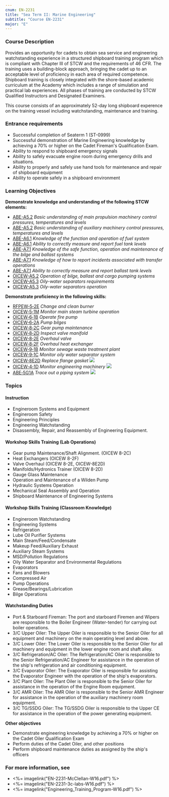 ```yaml
---
cnum: EN-2231
title: "Sea Term II: Marine Engineering"
subtitle: "Course EN-2231"
major: "E"
---
```

### Course Description

Provides an opportunity for cadets to obtain sea service and engineering watchstanding experience in a structured shipboard training program which is compliant with Chapter III of STCW and the requirements of 46 CFR. The training uses a building-block approach, bringing the cadet up to an acceptable level of proficiency in each area of required competence. Shipboard training is closely integrated with the shore-based academic curriculum at the Academy which includes a range of simulation and practical lab experiences. All phases of training are conducted by STCW Qualified Instructors and Designated Examiners.

This course consists of an approximately 52-day long shipboard experence on the training vessel including watchstanding, maintenance and training.

### Entrance requirements

* Successful completion of Seaterm 1 (ST-0999)
* Successful demonstration of Marine Engineering knowledge by achieving a 70% or higher on the Cadet Fireman's Qualification Exam.
* Ability to respond to shipboard emergency signals
* Ability to safely evacuate engine room during emergency drills and situations.
* Ability to properly and safely use hand tools for maintenance and repair of shipboard equipment
* Ability to operate safely in a shipboard environment

### Learning Objectives

**Demonstrate knowledge and understanding of the following STCW elements:**

* [ABE-A5.2]({{site.baseurl}}/tables/35.html#ABE-A5.2) *Basic understanding of main propulsion machinery control pressures, temperatures and levels*
* [ABE-A5.2]({{site.baseurl}}/tables/35.html#ABE-A5.2) *Basic understanding of auxiliary machinery control pressures, temperatures and levels*
* [ABE-A6.1]({{site.baseurl}}/tables/35.html#ABE-A6.1) *Knowledge of the function and operation of fuel system*
* [ABE-A6.1]({{site.baseurl}}/tables/35.html#ABE-A6.1) *Ability to correctly measure and report fuel tank levels*
* [ABE-A7.1]({{site.baseurl}}/tables/35.html#ABE-A7.1) *Knowledge of the safe function, operation and maintenance of the bilge and ballast systems*
* [ABE-A7.1]({{site.baseurl}}/tables/35.html#ABE-A7.1) *Knowledge of how to report incidents associated with transfer operations*
* [ABE-A7.1]({{site.baseurl}}/tables/35.html#ABE-A7.1) *Ability to correctly measure and report ballast tank levels*
* [OICEW-A5.2]({{site.baseurl}}/tables/31.html#OICEW-A5.2) *Operation of bilge, ballast and cargo pumping systems*
* [OICEW-A5.3]({{site.baseurl}}/tables/31.html#OICEW-A5.3) *Oily-water separators requirements*
* [OICEW-A5.3]({{site.baseurl}}/tables/31.html#OICEW-A5.3) *Oily-water separators operation*

**Demonstrate proficiency in the following skills:**

* [RFPEW‑5‑2E]( {{site.baseurl}}/assessments/Engine/RFPEW-5-2E) *Change and clean burner*
* [OICEW‑5‑1M]( {{site.baseurl}}/assessments/Engine/OICEW-5-1M) *Monitor main steam turbine operation*
* [OICEW‑6‑1B]( {{site.baseurl}}/assessments/Engine/OICEW-6-1B) *Operate fire pump*
* [OICEW‑6‑2A]( {{site.baseurl}}/assessments/Engine/OICEW-6-2A) *Pump bilges*
* [OICEW‑8‑2C]( {{site.baseurl}}/assessments/Engine/OICEW-8-2C) *Gear pump maintenance*
* [OICEW‑8‑2D]( {{site.baseurl}}/assessments/Engine/OICEW-8-2D) *Inspect valve manifold*
* [OICEW‑8‑2E]( {{site.baseurl}}/assessments/Engine/OICEW-8-2E) *Overhaul valve*
* [OICEW‑8‑2F]( {{site.baseurl}}/assessments/Engine/OICEW-8-2F) *Overhaul heat exchanger*
* [OICEW‑9‑1B]( {{site.baseurl}}/assessments/Engine/OICEW-9-1B) *Monitor sewage waste treatment plant*
* [OICEW‑9‑1C]( {{site.baseurl}}/assessments/Engine/OICEW-9-1C) *Monitor oily water separator system*
* [OICEW‑8E2D]( {{site.baseurl}}/assessments/Engine/OICEW-8E2D) *Replace flange gasket* ![]({{site.baseurl}}/assets/images/new.jpg)
* [OICEW‑4‑1D]( {{site.baseurl}}/assessments/Engine/OICEW-4-1D) *Monitor engineering machinery* ![]({{site.baseurl}}/assets/images/new.jpg)
* [ABE‑5G1A]( {{site.baseurl}}/assessments/Engine/ABE-5G1A) *Trace out a piping system* ![]({{site.baseurl}}/assets/images/new.jpg)

### Topics

#### Instruction
*  Engineroom Systems and Equipment
*  Engineroom Safety
*  Engineering Principles
*  Engineering Watchstanding
*  Disassembly, Repair, and Reassembly of Engineering Equipment.
 
#### Workshop Skills Training (Lab Operations)
 
*  Gear pump Maintenance/Shaft Alignment. (OICEW 8-2C)
*  Heat Exchangers (OICEW 8-2F)
*  Valve Overhaul (OICEW 8-2E, OICEW-8E2D)
*  Manifolds/Hydronics Trainer (OICEW 8-2D)
*  Gauge Glass Maintenance
*  Operation and Maintenance of a Wilden Pump
*  Hydraulic Systems Operation
*  Mechanical Seal Assembly and Operation
*  Shipboard Maintenance of Engineering Systems
 
#### Workshop Skills Training (Classroom Knowledge)
 
*  Engineroom Watchstanding
*  Engineering Systems
*  Refrigeration
*  Lube Oil Purifier Systems
*  Main Steam/Feed/Condensate
*  Makeup Feed/Auxiliary Exhaust
*  Auxiliary Steam Systems
*  MSD/Pollution Regulations
*  Oily Water Separator and Environmental Regulations
*  Evaporators
*  Fans and Blowers
*  Compressed Air
*  Pump Operations
*  Grease/Bearings/Lubrication
*  Bilge Operations
 
#### Watchstanding Duties
 
*  Port & Starboard Fireman:  The port and starboard Firemen and Wipers are responsible to the Boiler Engineer (Water-tender) for carrying out boiler operations.
*  3/C Upper Oiler:  The Upper Oiler is responsible to the Senior Oiler for all equipment and machinery on the main operating level and above.
*  3/C Lower Oiler:  The Lower Oiler is responsible to the Senior Oiler for all machinery and equipment in the lower engine room and shaft alley.
*  3/C Refrigeration/AC Oiler:  The Refrigeration/AC Oiler is responsible to the Senior Refrigeration/AC Engineer for assistance in the operation of the ship's refrigeration and air conditioning equipment.
*  3/C Evaporator Oiler:  The Evaporator Oiler is responsible for assisting the Evaporator Engineer with the operation of the ship's evaporators.
*  3/C Plant Oiler:  The Plant Oiler is responsible to the Senior Oiler for assistance in the operation of the Engine Room equipment.
*  3/C AMR Oiler:  The AMR Oiler is responsible to the Senior AMR Engineer for assistance in the operation of the auxiliary machinery room equipment.
*  3/C TG/SSDG Oiler:  The TG/SSDG Oiler is responsible to the Upper CE for assistance in the operation of the power generating equipment.
 


**Other objectives**

* Demonstrate engineering knowledge by achieving a 70% or higher on the Cadet Oiler Qualification Exam
* Perform duties of the Cadet Oiler, and other positions
* Perform shipboard maintenance duties as assigned by the ship's officers


### For more information, see 

* <%= imagelink("EN-2231-McClellan-W16.pdf") %> 
* <%= imagelink("EN-2231-3c-labs-W16.pdf") %> 
* <%= imagelink("Engineering_Training_Program-W16.pdf") %> 



